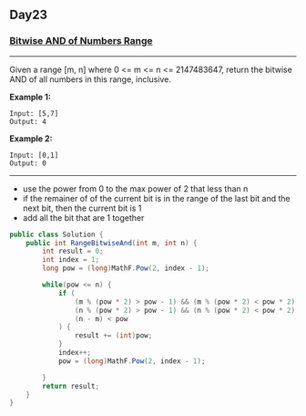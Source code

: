 ## Day23

### [Bitwise AND of Numbers Range](https://leetcode.com/explore/challenge/card/30-day-leetcoding-challenge/531/week-4/3308/)

---

Given a range [m, n] where 0 <= m <= n <= 2147483647, return the bitwise AND of all numbers in this range, inclusive.

**Example 1:**
```
Input: [5,7]
Output: 4
```

**Example 2:**
```
Input: [0,1]
Output: 0
```

---

- use the power from 0 to the max power of 2 that less than n
- if the remainer of of the current bit is in the range of the last bit and the next bit, then the current bit is 1
- add all the bit that are 1 together

```cs
public class Solution {
    public int RangeBitwiseAnd(int m, int n) {
        int result = 0;
        int index = 1;
        long pow = (long)MathF.Pow(2, index - 1);

        while(pow <= n) {
            if (
                (m % (pow * 2) > pow - 1) && (m % (pow * 2) < pow * 2) &&
                (n % (pow * 2) > pow - 1) && (n % (pow * 2) < pow * 2) &&
                (n - m) < pow
            ) {
                result += (int)pow;
            }
            index++;
            pow = (long)MathF.Pow(2, index - 1);

        }
        return result;
    }
}
```